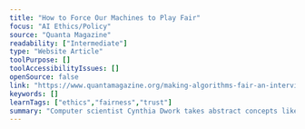 ```yaml
---
title: "How to Force Our Machines to Play Fair"
focus: "AI Ethics/Policy"
source: "Quanta Magazine"
readability: ["Intermediate"]
type: "Website Article"
toolPurpose: []
toolAccessibilityIssues: []
openSource: false
link: "https://www.quantamagazine.org/making-algorithms-fair-an-interview-with-cynthia-dwork-20161123/"
keywords: []
learnTags: ["ethics","fairness","trust"]
summary: "Computer scientist Cynthia Dwork takes abstract concepts like privacy and fairness and adapts them into machine code for the algorithmic age in this Q&A. "
---
```


